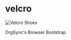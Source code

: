 # velcro

![Velcro Shoes](http://ecx.images-amazon.com/images/I/41CP-KEHXBL._SX395_.jpg)

OrgSync's Browser Bootstrap
